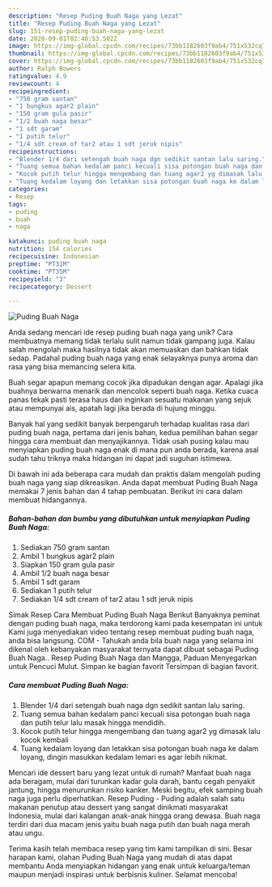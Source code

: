 ```yaml
---
description: "Resep Puding Buah Naga yang Lezat"
title: "Resep Puding Buah Naga yang Lezat"
slug: 151-resep-puding-buah-naga-yang-lezat
date: 2020-09-01T02:48:53.502Z
image: https://img-global.cpcdn.com/recipes/73bb1182603f9ab4/751x532cq70/puding-buah-naga-foto-resep-utama.jpg
thumbnail: https://img-global.cpcdn.com/recipes/73bb1182603f9ab4/751x532cq70/puding-buah-naga-foto-resep-utama.jpg
cover: https://img-global.cpcdn.com/recipes/73bb1182603f9ab4/751x532cq70/puding-buah-naga-foto-resep-utama.jpg
author: Ralph Bowers
ratingvalue: 4.9
reviewcount: 4
recipeingredient:
- "750 gram santan"
- "1 bungkus agar2 plain"
- "150 gram gula pasir"
- "1/2 buah naga besar"
- "1 sdt garam"
- "1 putih telur"
- "1/4 sdt cream of tar2 atau 1 sdt jeruk nipis"
recipeinstructions:
- "Blender 1/4 dari setengah buah naga dgn sedikit santan lalu saring."
- "Tuang semua bahan kedalam panci kecuali sisa potongan buah naga dan putih telur lalu masak hingga mendidih."
- "Kocok putih telur hingga mengembang dan tuang agar2 yg dimasak lalu kocok kembali"
- "Tuang kedalam loyang dan letakkan sisa potongan buah naga ke dalam loyang, dingin masukkan kedalam lemari es agar lebih nikmat."
categories:
- Resep
tags:
- puding
- buah
- naga

katakunci: puding buah naga 
nutrition: 154 calories
recipecuisine: Indonesian
preptime: "PT31M"
cooktime: "PT35M"
recipeyield: "3"
recipecategory: Dessert

---
```



![Puding Buah Naga](https://img-global.cpcdn.com/recipes/73bb1182603f9ab4/751x532cq70/puding-buah-naga-foto-resep-utama.jpg)

Anda sedang mencari ide resep puding buah naga yang unik? Cara membuatnya memang tidak terlalu sulit namun tidak gampang juga. Kalau salah mengolah maka hasilnya tidak akan memuaskan dan bahkan tidak sedap. Padahal puding buah naga yang enak selayaknya punya aroma dan rasa yang bisa memancing selera kita.

Buah segar apapun memang cocok jika dipadukan dengan agar. Apalagi jika buahnya berwarna menarik dan mencolok seperti buah naga. Ketika cuaca panas tekak pasti terasa haus dan inginkan sesuatu makanan yang sejuk atau mempunyai ais, apatah lagi jika berada di hujung minggu.

Banyak hal yang sedikit banyak berpengaruh terhadap kualitas rasa dari puding buah naga, pertama dari jenis bahan, kedua pemilihan bahan segar hingga cara membuat dan menyajikannya. Tidak usah pusing kalau mau menyiapkan puding buah naga enak di mana pun anda berada, karena asal sudah tahu triknya maka hidangan ini dapat jadi suguhan istimewa.


Di bawah ini ada beberapa cara mudah dan praktis dalam mengolah puding buah naga yang siap dikreasikan. Anda dapat membuat Puding Buah Naga memakai 7 jenis bahan dan 4 tahap pembuatan. Berikut ini cara dalam membuat hidangannya.

<!--inarticleads1-->

##### Bahan-bahan dan bumbu yang dibutuhkan untuk menyiapkan Puding Buah Naga:

1. Sediakan 750 gram santan
1. Ambil 1 bungkus agar2 plain
1. Siapkan 150 gram gula pasir
1. Ambil 1/2 buah naga besar
1. Ambil 1 sdt garam
1. Sediakan 1 putih telur
1. Sediakan 1/4 sdt cream of tar2 atau 1 sdt jeruk nipis


Simak Resep Cara Membuat Puding Buah Naga Berikut Banyaknya peminat dengan puding buah naga, maka terdorong kami pada kesempatan ini untuk Kami juga menyediakan video tentang resep membuat puding buah naga, anda bisa langsung. COM - Tahukah anda bila buah naga yang selama ini dikenal oleh kebanyakan masyarakat ternyata dapat dibuat sebagai Puding Buah Naga.. Resep Puding Buah Naga dan Mangga, Paduan Menyegarkan untuk Pencuci Mulut. Simpan ke bagian favorit Tersimpan di bagian favorit. 

<!--inarticleads2-->

##### Cara membuat Puding Buah Naga:

1. Blender 1/4 dari setengah buah naga dgn sedikit santan lalu saring.
1. Tuang semua bahan kedalam panci kecuali sisa potongan buah naga dan putih telur lalu masak hingga mendidih.
1. Kocok putih telur hingga mengembang dan tuang agar2 yg dimasak lalu kocok kembali
1. Tuang kedalam loyang dan letakkan sisa potongan buah naga ke dalam loyang, dingin masukkan kedalam lemari es agar lebih nikmat.


Mencari ide dessert baru yang lezat untuk di rumah? Manfaat buah naga ada beragam, mulai dari turunkan kadar gula darah, bantu cegah penyakit jantung, hingga menurunkan risiko kanker. Meski begitu, efek samping buah naga juga perlu diperhatikan. Resep Puding - Puding adalah salah satu makanan penutup atau dessert yang sangat dinikmati masyarakat Indonesia, mulai dari kalangan anak-anak hingga orang dewasa. Buah naga terdiri dari dua macam jenis yaitu buah naga putih dan buah naga merah atau ungu. 

Terima kasih telah membaca resep yang tim kami tampilkan di sini. Besar harapan kami, olahan Puding Buah Naga yang mudah di atas dapat membantu Anda menyiapkan hidangan yang enak untuk keluarga/teman maupun menjadi inspirasi untuk berbisnis kuliner. Selamat mencoba!
